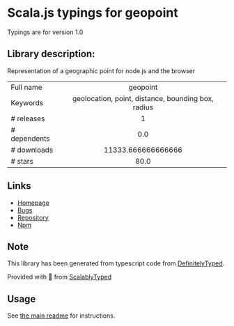 
# Scala.js typings for geopoint

Typings are for version 1.0

## Library description:
Representation of a geographic point for node.js and the browser

|                    |                 |
| ------------------ | :-------------: |
| Full name          | geopoint |
| Keywords           | geolocation, point, distance, bounding box, radius |
| # releases         | 1 |
| # dependents       | 0.0 |
| # downloads        | 11333.666666666666 |
| # stars            | 80.0 |

## Links
- [Homepage](https://github.com/davidwood/node-geopoint#readme)
- [Bugs](https://github.com/davidwood/node-geopoint/issues)
- [Repository](https://github.com/davidwood/node-geopoint)
- [Npm](https://www.npmjs.com/package/geopoint)
    


## Note
This library has been generated from typescript code from [DefinitelyTyped](https://definitelytyped.org).

Provided with :purple_heart: from [ScalablyTyped](https://github.com/oyvindberg/ScalablyTyped)

## Usage
See [the main readme](../../readme.md) for instructions.


